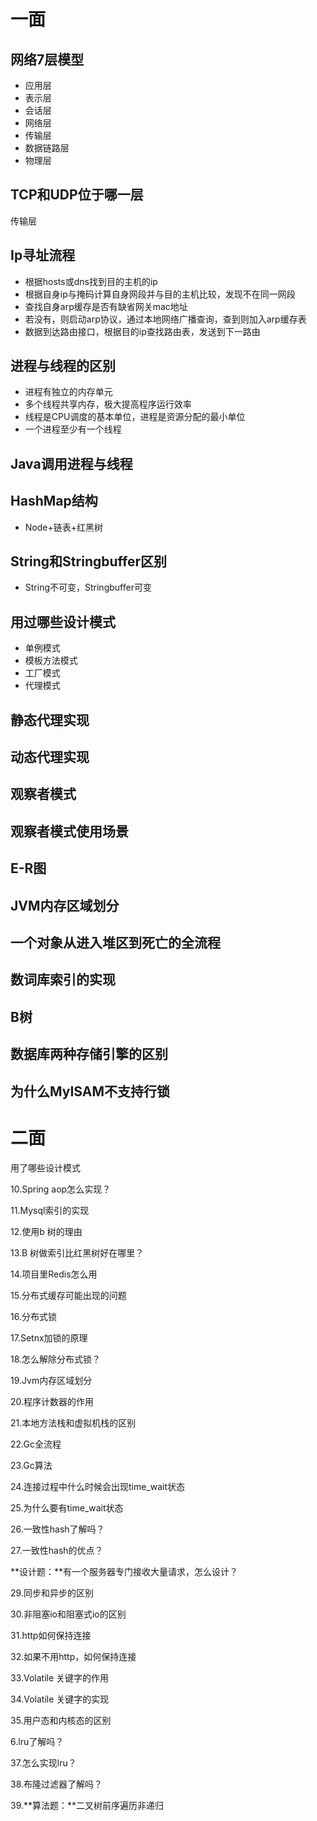 # 一面

## 网络7层模型

* 应用层
* 表示层
* 会话层
* 网络层
* 传输层
* 数据链路层
* 物理层

## TCP和UDP位于哪一层

传输层

## Ip寻址流程

* 根据hosts或dns找到目的主机的ip
* 根据自身ip与掩码计算自身网段并与目的主机比较，发现不在同一网段
* 查找自身arp缓存是否有缺省网关mac地址
* 若没有，则启动arp协议，通过本地网络广播查询，查到则加入arp缓存表
* 数据到达路由接口，根据目的ip查找路由表，发送到下一路由

## 进程与线程的区别

* 进程有独立的内存单元
* 多个线程共享内存，极大提高程序运行效率
* 线程是CPU调度的基本单位，进程是资源分配的最小单位
* 一个进程至少有一个线程

## Java调用进程与线程

## HashMap结构

* Node+链表+红黑树

## String和Stringbuffer区别

* String不可变，Stringbuffer可变

## 用过哪些设计模式

* 单例模式
* 模板方法模式
* 工厂模式
* 代理模式

## 静态代理实现

## 动态代理实现

## 观察者模式

## 观察者模式使用场景

## E-R图

## JVM内存区域划分

## 一个对象从进入堆区到死亡的全流程

## 数词库索引的实现

## B树

## 数据库两种存储引擎的区别

## 为什么MyISAM不支持行锁

# 二面

用了哪些设计模式 

10.Spring aop怎么实现？ 

11.Mysql索引的实现

 12.使用b 树的理由 

13.B 树做索引比红黑树好在哪里？

 14.项目里Redis怎么用

 15.分布式缓存可能出现的问题 

16.分布式锁 

17.Setnx加锁的原理 

18.怎么解除分布式锁？ 

19.Jvm内存区域划分 

20.程序计数器的作用 

21.本地方法栈和虚拟机栈的区别 

22.Gc全流程 

23.Gc算法 

24.连接过程中什么时候会出现time_wait状态 

25.为什么要有time_wait状态 

26.一致性hash了解吗？ 

27.一致性hash的优点？

**设计题：**有一个服务器专门接收大量请求，怎么设计？

 29.同步和异步的区别 

30.非阻塞io和阻塞式io的区别 

31.http如何保持连接 

32.如果不用http，如何保持连接 

33.Volatile 关键字的作用 

34.Volatile 关键字的实现 

35.用户态和内核态的区别 

6.lru了解吗？

37.怎么实现lru？ 

38.布隆过滤器了解吗？ 

39.**算法题：**二叉树前序遍历非递归